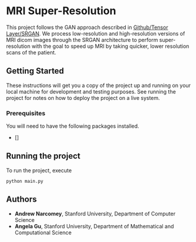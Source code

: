 # MRI Super-Resolution

This project follows the GAN approach described in [Github/Tensor Layer/SRGAN](https://github.com/tensorlayer/srgan.git). We process low-resolution and high-resolution versions of MRI dicom images through the SRGAN architecture to perform super-resolution with the goal to speed up MRI by taking quicker, lower resolution scans of the patient.

## Getting Started

These instructions will get you a copy of the project up and running on your local machine for development and testing purposes. See running the project for notes on how to deploy the project on a live system.

### Prerequisites

You will need to have the following packages installed.
* []

## Running the project

To run the project, execute 
```
python main.py
``` 
 

## Authors

* **Andrew Narcomey**, Stanford University, Department of Computer Science
* **Angela Gu**, Stanford University, Department of Mathematical and Computational Science
